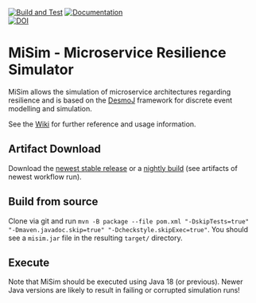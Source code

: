 [![Build and Test](https://github.com/Cambio-Project/MiSim/actions/workflows/build_artifact.yml/badge.svg)](https://github.com/Cambio-Project/MiSim/actions/workflows/build_artifact.yml)
[![Documentation](https://img.shields.io/badge/Documentation-online-32CA55?style=flat&logo=github&logoColor=959DA5&labelColor=2F353C)](https://Cambio-Project.github.io/MiSim/)<br>
[![DOI](https://zenodo.org/badge/DOI/10.5281/zenodo.6783250.svg)](https://doi.org/10.5281/zenodo.6783250) <br>

# MiSim - Microservice Resilience Simulator

MiSim allows the simulation of microservice architectures regarding resilience and is based on the [DesmoJ](http://desmoj.sourceforge.net) framework for discrete event modelling and simulation. 

See the [Wiki](https://github.com/Cambio-Project/MiSim/wiki) for further reference and usage information.


## Artifact Download

Download the [newest stable release](https://github.com/Cambio-Project/MiSim/releases) or a [nightly build](https://github.com/Cambio-Project/MiSim/actions/workflows/build_artifact.yml) (see artifacts of newest workflow run).

## Build from source

Clone via git and run 
`mvn -B package --file pom.xml "-DskipTests=true" "-Dmaven.javadoc.skip=true" "-Dcheckstyle.skipExec=true"`. 
You should see a `misim.jar` file in the resulting `target/` directory.

## Execute

Note that MiSim should be executed using Java 18 (or previous). Newer Java versions are likely to result in failing or corrupted simulation runs!
